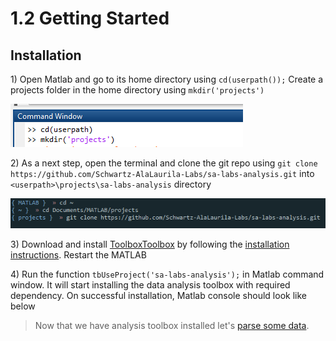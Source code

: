 # 1.2 Getting Started

## Installation

1\) Open Matlab and go to its home directory using `cd(userpath());` Create a projects folder in the home directory using `mkdir('projects')`

![](/assets/installation_1.png)

2\) As a next step, open the terminal and clone the git repo using `git clone https://github.com/Schwartz-AlaLaurila-Labs/sa-labs-analysis.git` into `<userpath>\projects\sa-labs-analysis` directory

![](/assets/installation_2.png)

3\) Download and install [ToolboxToolbox](https://github.com/ToolboxHub/ToolboxToolbox) by following the [installation instructions](https://github.com/ToolboxHub/ToolboxToolbox#installation). Restart the MATLAB

4\) Run the function `tbUseProject('sa-labs-analysis');` in Matlab command window. It will start installing the data analysis toolbox with required dependency. On successful installation, Matlab console should look like below  
  


> Now that we have analysis toolbox installed let's [parse some data](/parsing-your-data.md).



